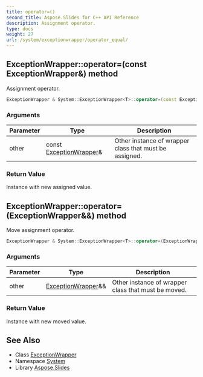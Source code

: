 ```yaml
---
title: operator=()
second_title: Aspose.Slides for C++ API Reference
description: Assignment operator.
type: docs
weight: 27
url: /system/exceptionwrapper/operator_equal/
---
```

## ExceptionWrapper::operator=(const ExceptionWrapper\&) method


Assignment operator.

```cpp
ExceptionWrapper & System::ExceptionWrapper<T>::operator=(const ExceptionWrapper &other)
```


### Arguments

| Parameter | Type | Description |
| --- | --- | --- |
| other | const [ExceptionWrapper](../)\& | Other instance of wrapper class that must be assigned. |

### Return Value

Instance with new assigned value.

## ExceptionWrapper::operator=(ExceptionWrapper\&&) method


Move assignment operator.

```cpp
ExceptionWrapper & System::ExceptionWrapper<T>::operator=(ExceptionWrapper &&other) noexcept
```


### Arguments

| Parameter | Type | Description |
| --- | --- | --- |
| other | [ExceptionWrapper](../)\&& | Other instance of wrapper class that must be moved. |

### Return Value

Instance with new moved value.

## See Also

* Class [ExceptionWrapper](../)
* Namespace [System](../../)
* Library [Aspose.Slides](../../../)